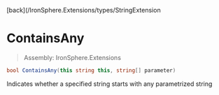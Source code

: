 ﻿

[back](/IronSphere.Extensions/types/StringExtension

# ContainsAny

> Assembly: IronSphere.Extensions

```csharp
bool ContainsAny(this string this, string[] parameter)
```

Indicates whether a specified string starts with any parametrized string

 